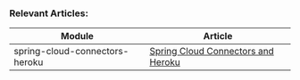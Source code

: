 ### Relevant Articles: 

Module | Article
--|--
spring-cloud-connectors-heroku | [Spring Cloud Connectors and Heroku](http://www.baeldung.com/spring-cloud-heroku)